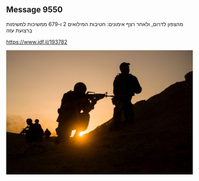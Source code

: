 ## Message 9550

מהצפון לדרום, ולאחר רצף אימונים:
חטיבות המילואים 2 ו-679 ממשיכות למשימות ברצועת עזה

https://www.idf.il/193782

![Photo](9550/9550_photo.jpg)
